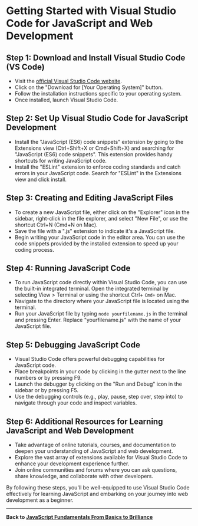 # Getting Started with Visual Studio Code for JavaScript and Web Development

## Step 1: Download and Install Visual Studio Code (VS Code)

- Visit the [official Visual Studio Code website](https://code.visualstudio.com/).
- Click on the "Download for [Your Operating System]" button.
- Follow the installation instructions specific to your operating system.
- Once installed, launch Visual Studio Code.

## Step 2: Set Up Visual Studio Code for JavaScript Development

- Install the "JavaScript (ES6) code snippets" extension by going to the Extensions view (Ctrl+Shift+X or Cmd+Shift+X) and searching for "JavaScript (ES6) code snippets". This extension provides handy shortcuts for writing JavaScript code.
- Install the "ESLint" extension to enforce coding standards and catch errors in your JavaScript code. Search for "ESLint" in the Extensions view and click install.

## Step 3: Creating and Editing JavaScript Files

- To create a new JavaScript file, either click on the "Explorer" icon in the sidebar, right-click in the file explorer, and select "New File", or use the shortcut Ctrl+N (Cmd+N on Mac).
- Save the file with a ".js" extension to indicate it's a JavaScript file.
- Begin writing your JavaScript code in the editor area. You can use the code snippets provided by the installed extension to speed up your coding process.

## Step 4: Running JavaScript Code

- To run JavaScript code directly within Visual Studio Code, you can use the built-in integrated terminal. Open the integrated terminal by selecting View > Terminal or using the shortcut Ctrl+ `Cmd+` on Mac.
- Navigate to the directory where your JavaScript file is located using the terminal.
- Run your JavaScript file by typing `node yourfilename.js` in the terminal and pressing Enter. Replace "yourfilename.js" with the name of your JavaScript file.

## Step 5: Debugging JavaScript Code

- Visual Studio Code offers powerful debugging capabilities for JavaScript code.
- Place breakpoints in your code by clicking in the gutter next to the line numbers or by pressing F9.
- Launch the debugger by clicking on the "Run and Debug" icon in the sidebar or by pressing F5.
- Use the debugging controls (e.g., play, pause, step over, step into) to navigate through your code and inspect variables.

## Step 6: Additional Resources for Learning JavaScript and Web Development

- Take advantage of online tutorials, courses, and documentation to deepen your understanding of JavaScript and web development.
- Explore the vast array of extensions available for Visual Studio Code to enhance your development experience further.
- Join online communities and forums where you can ask questions, share knowledge, and collaborate with other developers.

By following these steps, you'll be well-equipped to use Visual Studio Code effectively for learning JavaScript and embarking on your journey into web development as a beginner.

---

**Back to [JavaScript Fundamentals From Basics to Brilliance](#)**
